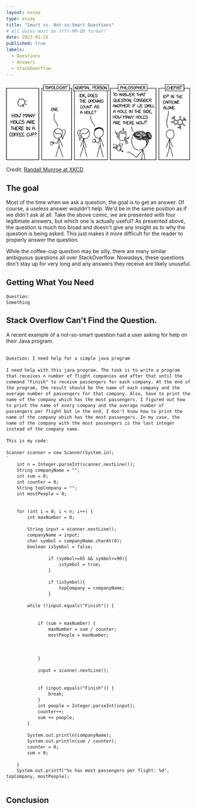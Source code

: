 ```yaml
---
layout: essay
type: essay
title: "Smart vs. Not-so-Smart Questions"
# All dates must be YYYY-MM-DD format!
date: 2023-01-26
published: true
labels:
  - Questions
  - Answers
  - StackOverflow
---
```



<img width="500px" class="img-thumbnail" src="../essays/img/essay02/coffee_cup_holes.png">

Credit: [Randall Munroe at XKCD](https://xkcd.com/2658/)

## The goal
Most of the time when we ask a question, the goal is to get an answer. Of course, a useless answer wouldn't help. We'd be in the same position as if we didn't ask at all. Take the above comic, we are presented with four legitimate answers, but which one is actually useful? As presented above, the question is much too broad and doesn't give any insight as to why the question is being asked. This just makes it more difficult for the reader to properly answer the question.

While the coffee-cup question may be silly, there are many similar ambiguous questions all over StackOverflow. Nowadays, these questions don't stay up for very long and any answers they receive are likely unuseful.

## Getting What You Need




```
Question:
Something
```



 

## Stack Overflow Can't Find the Question.
A recent example of a not-so-smart question had a user asking for help on their Java program.

```

Question: I need help for a simple java program

I need help with this java program. The task is to write a program that receives n number of flight companies and after that until the command "Finish" to receive passengers for each company. At the end of the program, the result should be the name of each company and the average number of passengers for that company. Also, have to print the name of the company which has the most passengers. I figured out how to print the name of every company and the average number of passengers per flight but in the end, I don't know how to print the name of the company which has the most passengers. In my case, the name of the company with the most passengers is the last integer instead of the company name.

This is my code:

Scanner scanner = new Scanner(System.in);
`
    int n = Integer.parseInt(scanner.nextLine());
    String companyName = "";
    int sum = 0;
    int counter = 0;
    String topCompany = "";
    int mostPeople = 0;


    for (int i = 0; i < n; i++) {
        int maxNumber = 0;

        String input = scanner.nextLine();
        companyName = input;
        char symbol = companyName.charAt(0);
        boolean isSymbol = false;

                if (symbol>=65 && symbol<=90){
                    isSymbol = true;
                }

                if (isSymbol){
                    topCompany = companyName;
                }

        while (!input.equals("Finish")) {


            if (sum > maxNumber) {
                maxNumber = sum / counter;
                mostPeople = maxNumber;



            }

            input = scanner.nextLine();


            if (input.equals("Finish")) {
                break;
            }
            int people = Integer.parseInt(input);
            counter++;
            sum += people;
        }

        System.out.println(companyName);
        System.out.println(sum / counter);
        counter = 0;
        sum = 0;

    }
    System.out.printf("%s has most passengers per flight: %d", topCompany, mostPeople);
`

```



## Conclusion


